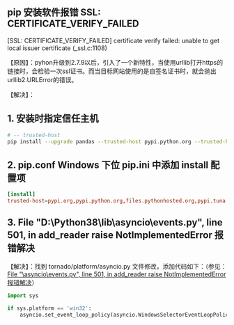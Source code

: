 ## pip 安装软件报错 SSL: CERTIFICATE_VERIFY_FAILED

[SSL: CERTIFICATE_VERIFY_FAILED] certificate verify failed: unable to get local issuer certificate (_ssl.c:1108)

【原因】：pyhon升级到2.7.9以后，引入了一个新特性，当使用urllib打开https的链接时，会检验一次ssl证书。而当目标网站使用的是自签名证书时，就会抛出urllib2.URLError的错误。


【解决】：
## 1. 安装时指定信任主机
```sh
# -- trusted-host
pip install --upgrade pandas --trusted-host pypi.python.org --trusted-host pypi.org --trusted-host files.pythonhosted.org --trusted-host mirrors.aliyun.com
```

## 2. pip.conf Windows 下位 pip.ini 中添加 install 配置项

```conf
[install]
trusted-host=pypi.org,pypi.python.org,files.pythonhosted.org,pypi.tuna.tsinghua.edu.cn,mirrors.aliyun.com
```

## 3. File "D:\Python38\lib\asyncio\events.py", line 501, in add_reader raise NotImplementedError 报错解决

【解决】：找到 tornado/platform/asyncio.py 文件修改，添加代码如下：（参见：[File "\asyncio\events.py", line 501, in add_reader raise NotImplementedError 报错解决](https://blog.csdn.net/agent_bin/article/details/103082046)）

```python
import sys

if sys.platform == 'win32':
    asyncio.set_event_loop_policy(asyncio.WindowsSelectorEventLoopPolicy())
```